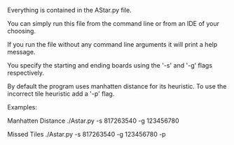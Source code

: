 Everything is contained in the AStar.py file.

You can simply run this file from the command line or from an IDE of your choosing.

If you run the file without any command line arguments it will print a help message.

You specify the starting and ending boards using the '-s' and '-g' flags respectively.

By default the program uses manhatten distance for its heuristic. To use the incorrect tile heuristic add a '-p' flag.


Examples:

Manhatten Distance
./Astar.py -s 817263540 -g 123456780

Missed Tiles
./Astar.py -s 817263540 -g 123456780 -p
